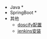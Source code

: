 <!--侧边栏-->
* Java
  * 
* SpringBoot
  * 
* 其他
  * [doscify配置](other/docsify安装.md)
  * [jenkins安装](other/jenkins.md)